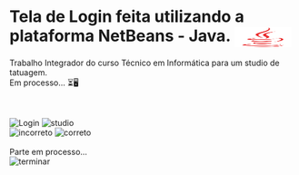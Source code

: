 # Tela de Login feita utilizando a plataforma NetBeans - Java. <img align="center" alt="Rafa-HTML" height="35" width="100" src="https://raw.githubusercontent.com/devicons/devicon/master/icons/java/java-plain.svg">
Trabalho Integrador do curso Técnico em Informática para um studio de tatuagem. <br>
Em processo... ⏳🖥️<br> <br> <br>


![Login](https://user-images.githubusercontent.com/109548564/179893848-90c348a4-d256-4a37-93e0-001869444688.PNG)
![studio](https://user-images.githubusercontent.com/109548564/179894669-092e1aed-e42b-4026-bc24-2ef1574ef976.PNG)<br>
![incorreto](https://user-images.githubusercontent.com/109548564/179894944-e3388e2a-405b-4ca9-bd73-661f6985c10b.PNG)
![correto](https://user-images.githubusercontent.com/109548564/179894865-b83c3033-5126-4c41-b566-0315648ace95.PNG)<br> <br>
Parte em processo...<br>
![terminar](https://user-images.githubusercontent.com/109548564/179895100-35d935d1-bebc-4a23-8c90-454045b786be.PNG)
